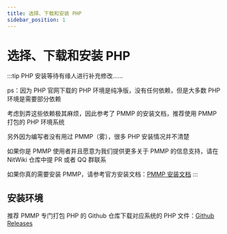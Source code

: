 ```yaml
---
title: 选择、下载和安装 PHP
sidebar_position: 1
---
```


# 选择、下载和安装 PHP

:::tip
PHP 安装等待有缘人进行补充修改......

ps：因为 PHP 官网下载的 PHP 环境是纯净版，没有任何依赖，但是大多数 PHP 环境是需要部分依赖

考虑到弄这些依赖极其麻烦，因此参考了 PMMP 的安装文档，推荐使用 PMMP 打包的 PHP 环境系统

另外因为编写者没有用过 PMMP（雾），很多 PHP 安装情况并不清楚

如果你是 PMMP 使用者并且愿意为我们提供更多关于 PMMP 的信息支持，请在 NitWiki 仓库中提 PR 或者 QQ 群联系

如果你真的需要安装 PMMP，请参考官方安装文档：[PMMP 安装文档](https://doc.pmmp.io/en/rtfd/installation.html)
:::

## 安装环境

推荐 PMMP 专门打包 PHP 的 Github 仓库下载对应系统的 PHP 文件：[Github Releases](https://github.com/pmmp/PHP-Binaries/releases)




